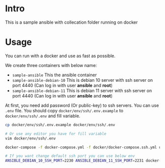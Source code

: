 Intro
=====

This is a sample ansible with collecation folder running on docker


Usage
=====

You can run with a docker and use as fast as possible.

We create three containers with below name:

* `sample-ansible` This the ansible container
* `sample-ansible-debian-10` This is debian 10 server with ssh server on port 4440 (Can log in with user **ansible**
  and **root**)
* `sample-ansible-debian-11` This is debian 11 server with ssh server on port 4440 (Can log in with user **ansible**
  and **root**)

At first, you need add password (Or public-key) to ssh servers. You can use `.env` file. You should
copy `docker/env/ssh/.env.example` to `docker/env/ssh/.env` and fill variable.

```bash
cp docker/env/ssh/.env.example docker/env/ssh/.env

# Or use any editor you have for fill variable
vim docker/env/ssh/.env

docker-compose -f docker-compose.yml -f docker/docker-compose.ssh.yml up -d

# If you want change default ssh port you can use below env
ANSIBLE_DEBIAN_10_SSH_PORT=2230 ANSIBLE_DEBIAN_11_SSH_PORT=2231 docker-compose -f docker-compose.yml -f docker/docker-compose.ssh.yml up -d
```
